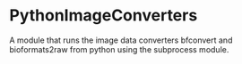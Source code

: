 # PythonImageConverters
A module that runs the image data converters bfconvert and bioformats2raw from python using the subprocess module.
